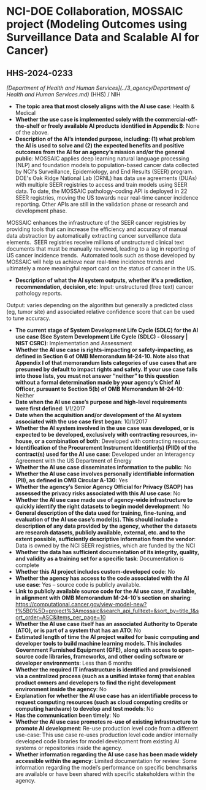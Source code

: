 # NCI-DOE Collaboration, MOSSAIC project (Modeling Outcomes using Surveillance Data and Scalable AI for Cancer)
## HHS-2024-0233
_[Department of Health and Human Services](../3_agency/Department of Health and Human Services.md)_ (HHS) / NIH


+ **The topic area that most closely aligns with the AI use case**: Health & Medical
+ **Whether the use case is implemented solely with the commercial-off-the-shelf or freely available AI products identified in Appendix B**: None of the above.
+ **Description of the AI’s intended purpose, including: (1) what problem the AI is used to solve and (2) the expected benefits and positive outcomes from the AI for an agency’s mission and/or the general public**: MOSSAIC applies deep learning natural language processing (NLP) and foundation models to population-based cancer data collected by NCI's Surveillance, Epidemiology, and End Results (SEER) program. DOE's Oak Ridge National Lab (ORNL) has data use agreements (DUAs) with multiple SEER registries to access and train models using SEER data. To date, the MOSSAIC pathology-coding API is deployed in 22 SEER registries, moving the US towards near real-time cancer incidence reporting. Other APIs are still in the validation phase or research and development phase.

MOSSAIC enhances the infrastructure of the SEER cancer registries by providing tools that can increase the efficiency and accuracy of manual data abstraction by automatically extracting cancer surveillance data elements.  SEER registries receive millions of unstructured clinical text documents that must be manually reviewed, leading to a lag in reporting of US cancer incidence trends.  Automated tools such as those developed by MOSSAIC will help us achieve near real-time incidence trends and ultimately a more meaningful report card on the status of cancer in the US.
+ **Description of what the AI system outputs, whether it’s a prediction, recommendation, decision, etc**: Input: unstructured (free text) cancer pathology reports.

Output: varies depending on the algorithm but generally a predicted class (eg, tumor site) and associated relative confidence score that can be used to tune accuracy.
+ **The current stage of System Development Life Cycle (SDLC) for the AI use case (See System Development Life Cycle (SDLC) - Glossary | NIST CSRC)**: Implementation and Assessment
+ **Whether the AI use case is rights-impacting or safety-impacting, as defined in Section 6 of OMB Memorandum M-24-10. Note also that Appendix I of that memorandum lists categories of use cases that are presumed by default to impact rights and safety. If your use case falls into those lists, you must not answer “neither” to this question without a formal determination made by your agency’s Chief AI Officer, pursuant to Section 5(b) of OMB Memorandum M-24-10**: Neither
+ **Date when the AI use case’s purpose and high-level requirements were first defined**: 1/1/2017
+ **Date when the acquisition and/or development of the AI system associated with the use case first began**: 10/1/2017
+ **Whether the AI system involved in the use case was developed, or is expected to be developed, exclusively with contracting resources, in-house, or a combination of both**: Developed with contracting resources.
+ **Identification of the Procurement Instrument Identifier(s) (PIID) of the contract(s) used for the AI use case**: Developed under an Interagency Agreement with the US Department of Energy
+ **Whether the AI use case disseminates information to the public**: No
+ **Whether the AI use case involves personally identifiable information (PII), as defined in OMB Circular A-130**: Yes
+ **Whether the agency’s Senior Agency Official for Privacy (SAOP) has assessed the privacy risks associated with this AI use case**: No
+ **Whether the AI use case made use of agency-wide infrastructure to quickly identify the right datasets to begin model development**: No
+ **General description of the data used for training, fine-tuning, and evaluation of the AI use case’s model(s). This should include a description of any data provided by the agency, whether the datasets are research datasets, publicly available, external, etc. and to the extent possible, sufficiently descriptive information from the vendor**: Data is owned by the NCI SEER registries, which are funded by the NCI
+ **Whether the data has sufficient documentation of its integrity, quality, and validity as a training set for a specific task**: Documentation is complete
+ **Whether this AI project includes custom-developed code**: No
+ **Whether the agency has access to the code associated with the AI use case**: Yes – source code is publicly available.
+ **Link to publicly available source code for the AI use case, if available, in alignment with OMB Memorandum M-24-10’s section on sharing**: https://computational.cancer.gov/view-model-new?f%5B0%5D=project%3Amossaic&search_api_fulltext=&sort_by=title_1&sort_order=ASC&items_per_page=10
+ **Whether the AI use case itself has an associated Authority to Operate (ATO), or is part of a system that has an ATO**: No
+ **Estimated length of time the AI project waited for basic computing and developer tools to build machine learning models. This includes Government Furnished Equipment (GFE), along with access to open-source code libraries, frameworks, and other coding software or developer environments**: Less than 6 months
+ **Whether the required IT infrastructure is identified and provisioned via a centralized process (such as a unified intake form) that enables product owners and developers to find the right development environment inside the agency**: No
+ **Explanation for whether the AI use case has an identifiable process to request computing resources (such as cloud computing credits or computing hardware) to develop and test models**: No
+ **Has the communication been timely**: No
+ **Whether the AI use case promotes re-use of existing infrastructure to promote AI development**: Re-use production level code from a different use-case: This use case re-uses production level code and/or internally developed code libraries for model development from existing AI systems or repositories inside the agency.
+ **Whether information regarding the AI use case has been made widely accessible within the agency**: Limited documentation for review: Some information regarding the model’s performance on specific benchmarks are available or have been shared with specific stakeholders within the agency.
